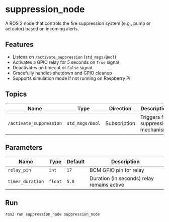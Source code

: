 # suppression_node

A ROS 2 node that controls the fire suppression system (e.g., pump or actuator) based on incoming alerts.

## Features

- Listens on `/activate_suppression` (`std_msgs/Bool`)
- Activates a GPIO relay for 5 seconds on `True` signal
- Deactivates on timeout or `False` signal
- Gracefully handles shutdown and GPIO cleanup
- Supports simulation mode if not running on Raspberry Pi

## Topics

| Name | Type | Direction | Description |
|------|------|-----------|-------------|
| `/activate_suppression` | `std_msgs/Bool` | Subscription | Triggers fire suppression mechanism |

## Parameters

| Name | Type | Default | Description |
|------|------|---------|-------------|
| `relay_pin` | `int` | `17` | BCM GPIO pin for relay |
| `timer_duration` | `float` | `5.0` | Duration (in seconds) relay remains active |

## Run

```bash
ros2 run suppression_node suppression_node
